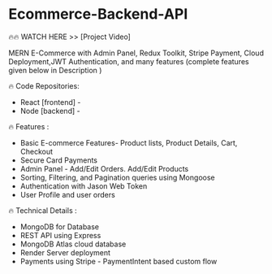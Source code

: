 # Ecommerce-Backend-API


🔥🔥 WATCH HERE >> [Project Video]

MERN E-Commerce with Admin Panel, Redux Toolkit, Stripe Payment, Cloud Deployment,JWT Authentication, and many features (complete features given below in Description )

🔥 Code Repositories:
- React [frontend] -  
- Node [backend] - 


🔥 Features :
- Basic E-commerce Features- Product lists, Product Details, Cart, Checkout 
- Secure Card Payments 
- Admin Panel - Add/Edit Orders. Add/Edit Products
- Sorting, Filtering, and Pagination queries using Mongoose
- Authentication with Jason Web Token
- User Profile and user orders

🔥 Technical Details :
- MongoDB for Database
- REST API using Express
- MongoDB Atlas cloud database
- Render Server deployment
- Payments using Stripe - PaymentIntent based custom flow

